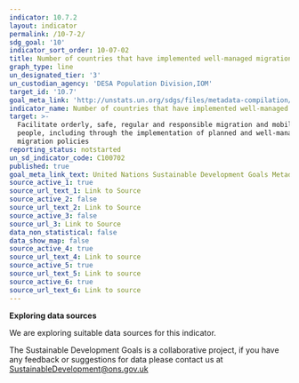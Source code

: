 ```yaml
---
indicator: 10.7.2
layout: indicator
permalink: /10-7-2/
sdg_goal: '10'
indicator_sort_order: 10-07-02
title: Number of countries that have implemented well-managed migration policies
graph_type: line
un_designated_tier: '3'
un_custodian_agency: 'DESA Population Division,IOM'
target_id: '10.7'
goal_meta_link: 'http://unstats.un.org/sdgs/files/metadata-compilation/Metadata-Goal-10.pdf'
indicator_name: Number of countries that have implemented well-managed migration policies
target: >-
  Facilitate orderly, safe, regular and responsible migration and mobility of
  people, including through the implementation of planned and well-managed
  migration policies
reporting_status: notstarted
un_sd_indicator_code: C100702
published: true
goal_meta_link_text: United Nations Sustainable Development Goals Metadata (pdf 564kB)
source_active_1: true
source_url_text_1: Link to Source
source_active_2: false
source_url_text_2: Link to Source
source_active_3: false
source_url_3: Link to Source
data_non_statistical: false
data_show_map: false
source_active_4: true
source_url_text_4: Link to source
source_active_5: true
source_url_text_5: Link to source
source_active_6: true
source_url_text_6: Link to source
---
```

**Exploring data sources**

We are exploring suitable data sources for this indicator. 

The Sustainable Development Goals is a collaborative project, if you have any feedback or suggestions for data please contact us at <SustainableDevelopment@ons.gov.uk>

